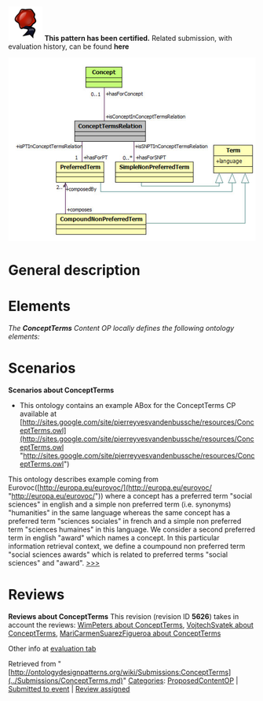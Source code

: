 [![](../images/thumb/b/b5/Certified.png/70px-Certified.png)](../Image/Certified.png.md "Certified.png") __This pattern has been certified.__
Related submission, with evaluation history, can be found __here__






[![Image:ConceptTermsPattern.jpg](../images/0/09/ConceptTermsPattern.jpg)](../Image/ConceptTermsPattern.jpg.md "Image:ConceptTermsPattern.jpg")




#  General description


  




#  Elements


_The __ConceptTerms__ Content OP locally defines the following ontology elements:_


  




#  Scenarios



__Scenarios about ConceptTerms__
* This ontology contains an example ABox for the ConceptTerms CP available at [http://sites.google.com/site/pierreyvesvandenbussche/resources/ConceptTerms.owl](http://sites.google.com/site/pierreyvesvandenbussche/resources/ConceptTerms.owl "http://sites.google.com/site/pierreyvesvandenbussche/resources/ConceptTerms.owl")


 This ontology describes example coming from Eurovoc([http://europa.eu/eurovoc/](http://europa.eu/eurovoc/ "http://europa.eu/eurovoc/")) where a concept has a preferred term "social sciences" in english and a simple non preferred term (i.e. synonyms) "humanities" in the same language whereas the same concept has a preferred term "sciences sociales" in french and a simple non preferred term "sciences humaines" in this language. We consider a second preferred term in english "award" which names a concept. In this particular information retrieval context, we define a coumpound non preferred term "social sciences awards" which is related to preferred terms "social sciences" and "award". [>>>](../Submissions/ConceptTerms/Scenario_1.md "http://ontologydesignpatterns.org/wiki/Submissions:ConceptTerms/Scenario_1")




#  Reviews



__Reviews about ConceptTerms__
This revision (revision ID __5626__) takes in account the reviews: [WimPeters about ConceptTerms](../Reviews/WimPeters_about_ConceptTerms.md "Reviews:WimPeters about ConceptTerms"), [VojtechSvatek about ConceptTerms](../Reviews/VojtechSvatek_about_ConceptTerms.md "Reviews:VojtechSvatek about ConceptTerms"), [MariCarmenSuarezFigueroa about ConceptTerms](../Reviews/MariCarmenSuarezFigueroa_about_ConceptTerms.md "Reviews:MariCarmenSuarezFigueroa about ConceptTerms")


Other info at [evaluation tab](http://ontologydesignpatterns.org/wiki/index.php?title=Submissions:ConceptTerms&action=evaluation "http://ontologydesignpatterns.org/wiki/index.php?title=Submissions:ConceptTerms&action=evaluation")




  






Retrieved from "[http://ontologydesignpatterns.org/wiki/Submissions:ConceptTerms](../Submissions/ConceptTerms.md)"
 [Categories](http://ontologydesignpatterns.org/wiki/Special:Categories "Special:Categories"): [ProposedContentOP](../Category/ProposedContentOP.md "Category:ProposedContentOP") | [Submitted to event](../Category/Submitted_to_event.md "Category:Submitted to event") | [Review assigned](../Category/Review_assigned.md "Category:Review assigned")